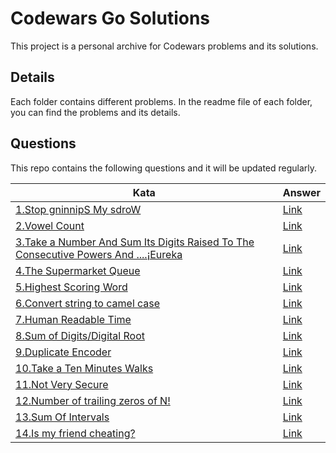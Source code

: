 # Codewars Go Solutions

This project is a personal archive for Codewars problems and its solutions.


## Details

Each folder contains different problems. In the readme file of each folder, you can find the problems and its details.

## Questions

This repo contains the following questions and it will be updated regularly.


| Kata       | Answer  |
|----------------|----------------|
[1.Stop gninnipS My sdroW](https://www.codewars.com/kata/5264d2b162488dc400000001) | [Link](https://github.com/tohanilhan/Codewars-Golang-Answers/blob/main/ReverseWords/reverseWords.go) | 
[2.Vowel Count](https://www.codewars.com/kata/54ff3102c1bad923760001f3) | [Link](https://github.com/tohanilhan/Codewars-Golang-Answers/blob/main/VowelCount/vowelCount.go) | 
[3.Take a Number And Sum Its Digits Raised To The Consecutive Powers And ....¡Eureka](https://www.codewars.com/kata/5626b561280a42ecc50000d1) | [Link](https://github.com/tohanilhan/Codewars-Golang-Answers/blob/main/Eureka/eureka.go) | 
[4.The Supermarket Queue](https://www.codewars.com/kata/57b06f90e298a7b53d000a86) | [Link](https://github.com/tohanilhan/Codewars-Golang-Answers/blob/main/SupermarketQueue/marketQueue.go) | 
[5.Highest Scoring Word](https://www.codewars.com/kata/57eb8fcdf670e99d9b000272) | [Link](https://github.com/tohanilhan/Codewars-Golang-Answers/blob/main/HighestScoringWord/highestScoringWords.go) | 
[6.Convert string to camel case](https://www.codewars.com/kata/517abf86da9663f1d2000003) | [Link](https://github.com/tohanilhan/Codewars-Golang-Answers/blob/main/CamelCase/camelCase.go) | 
[7.Human Readable Time](https://www.codewars.com/kata/52685f7382004e774f0001f7) | [Link](https://github.com/tohanilhan/Codewars-Golang-Answers/blob/main/HumanReadableTime/humanReadable.go) | 
[8.Sum of Digits/Digital Root](https://www.codewars.com/kata/541c8630095125aba6000c00) | [Link](https://github.com/tohanilhan/Codewars-Golang-Answers/blob/main/SumOfDigits-DigitalRoot/digitalRoot.go) | 
[9.Duplicate Encoder](https://www.codewars.com/kata/54b42f9314d9229fd6000d9c) | [Link](https://github.com/tohanilhan/Codewars-Golang-Answers/blob/main/DuplicateEncoder/duplicateEncoder.go) | 
[10.Take a Ten Minutes Walks](https://www.codewars.com/kata/54da539698b8a2ad76000228) | [Link](https://github.com/tohanilhan/Codewars-Golang-Answers/blob/main/TenMinutesWalk/tenMinutesWalk.go) | 
[11.Not Very Secure](https://www.codewars.com/kata/526dbd6c8c0eb53254000110) | [Link](https://github.com/tohanilhan/Codewars-Golang-Answers/blob/main/NotVerySecure/notVerySecure.go) | 
[12.Number of trailing zeros of N!](https://www.codewars.com/kata/52f787eb172a8b4ae1000a34) | [Link](https://github.com/tohanilhan/Codewars-Golang-Answers/blob/main/TrailingZeros/trailingZeros.go) | 
[13.Sum Of Intervals](https://www.codewars.com/kata/52b7ed099cdc285c300001cd) | [Link](https://github.com/tohanilhan/Codewars-Golang-Answers/blob/main/SumOfIntervals/sumOfIntervals.go) | 
[14.Is my friend cheating?](https://www.codewars.com/kata/5547cc7dcad755e480000004) | [Link](https://github.com/tohanilhan/Codewars-Golang-Answers/blob/main/IsMyFriendCheating/isMyFriendCheating.go) | 
